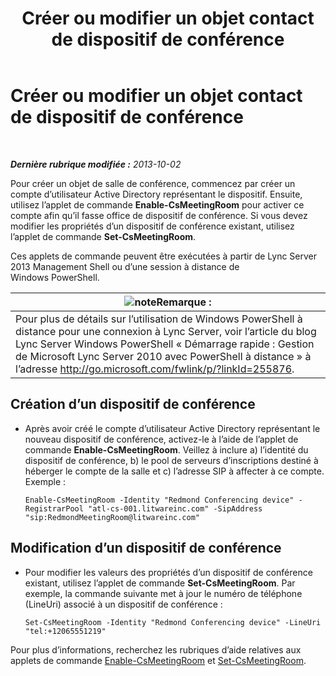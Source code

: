 ﻿---
title: Créer ou modifier un objet contact de dispositif de conférence
TOCTitle: Créer ou modifier un objet contact de dispositif de conférence
ms:assetid: 62ed64be-379c-417d-9453-511881cf5604
ms:mtpsurl: https://technet.microsoft.com/fr-fr/library/JJ994035(v=OCS.15)
ms:contentKeyID: 53095437
ms.date: 05/20/2016
mtps_version: v=OCS.15
ms.translationtype: HT
---

# Créer ou modifier un objet contact de dispositif de conférence

 

_**Dernière rubrique modifiée :** 2013-10-02_

Pour créer un objet de salle de conférence, commencez par créer un compte d’utilisateur Active Directory représentant le dispositif. Ensuite, utilisez l’applet de commande **Enable-CsMeetingRoom** pour activer ce compte afin qu’il fasse office de dispositif de conférence. Si vous devez modifier les propriétés d’un dispositif de conférence existant, utilisez l’applet de commande **Set-CsMeetingRoom**.

Ces applets de commande peuvent être exécutées à partir de Lync Server 2013 Management Shell ou d’une session à distance de Windows PowerShell.

<table>
<thead>
<tr class="header">
<th><img src="images/Gg398920.note(OCS.15).gif" title="note" alt="note" />Remarque :</th>
</tr>
</thead>
<tbody>
<tr class="odd">
<td>Pour plus de détails sur l’utilisation de Windows PowerShell à distance pour une connexion à Lync Server, voir l’article du blog Lync Server Windows PowerShell « Démarrage rapide : Gestion de Microsoft Lync Server 2010 avec PowerShell à distance » à l’adresse <a href="http://go.microsoft.com/fwlink/p/?linkid=255876">http://go.microsoft.com/fwlink/p/?linkId=255876</a>.</td>
</tr>
</tbody>
</table>



## Création d’un dispositif de conférence

  - Après avoir créé le compte d’utilisateur Active Directory représentant le nouveau dispositif de conférence, activez-le à l’aide de l’applet de commande **Enable-CsMeetingRoom**. Veillez à inclure a) l’identité du dispositif de conférence, b) le pool de serveurs d’inscriptions destiné à héberger le compte de la salle et c) l’adresse SIP à affecter à ce compte. Exemple :
    
        Enable-CsMeetingRoom -Identity "Redmond Conferencing device" -RegistrarPool "atl-cs-001.litwareinc.com" -SipAddress "sip:RedmondMeetingRoom@litwareinc.com"

## Modification d’un dispositif de conférence

  - Pour modifier les valeurs des propriétés d’un dispositif de conférence existant, utilisez l’applet de commande **Set-CsMeetingRoom**. Par exemple, la commande suivante met à jour le numéro de téléphone (LineUri) associé à un dispositif de conférence :
    
        Set-CsMeetingRoom -Identity "Redmond Conferencing device" -LineUri "tel:+12065551219"

Pour plus d’informations, recherchez les rubriques d’aide relatives aux applets de commande [Enable-CsMeetingRoom](https://docs.microsoft.com/en-us/powershell/module/skype/Enable-CsMeetingRoom) et [Set-CsMeetingRoom](https://docs.microsoft.com/en-us/powershell/module/skype/Set-CsMeetingRoom).

